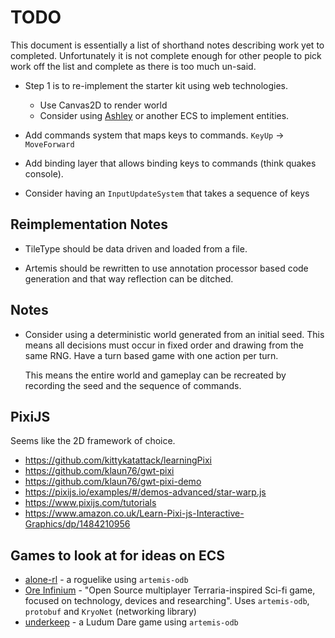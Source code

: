 # TODO

This document is essentially a list of shorthand notes describing work yet to completed.
Unfortunately it is not complete enough for other people to pick work off the list and
complete as there is too much un-said.

* Step 1 is to re-implement the starter kit using web technologies.
    - Use Canvas2D to render world
    - Consider using [Ashley](https://github.com/libgdx/ashley) or another ECS to implement entities.

* Add commands system that maps keys to commands. `KeyUp` -> `MoveForward`

* Add binding layer that allows binding keys to commands (think quakes console).

* Consider having an `InputUpdateSystem` that takes a sequence of keys

## Reimplementation Notes

* TileType should be data driven and loaded from a file.

* Artemis should be rewritten to use annotation processor based code generation and that way reflection
  can be ditched.

## Notes

* Consider using a deterministic world generated from an initial seed. This means all decisions must occur
  in fixed order and drawing from the same RNG. Have a turn based game with one action per turn.

  This means the entire world and gameplay can be recreated by recording the seed and the sequence of
  commands.

## PixiJS

Seems like the 2D framework of choice.
- https://github.com/kittykatattack/learningPixi
- https://github.com/klaun76/gwt-pixi
- https://github.com/klaun76/gwt-pixi-demo
- https://pixijs.io/examples/#/demos-advanced/star-warp.js
- https://www.pixijs.com/tutorials
- https://www.amazon.co.uk/Learn-Pixi-js-Interactive-Graphics/dp/1484210956

## Games to look at for ideas on ECS

* [alone-rl](https://github.com/fabio-t/alone-rl.git) - a roguelike using `artemis-odb`
* [Ore Infinium](https://github.com/sreich/ore-infinium) - "Open Source multiplayer Terraria-inspired Sci-fi game, focused on technology, devices and researching". Uses `artemis-odb`, `protobuf` and `KryoNet` (networking library)
* [underkeep](https://github.com/DaanVanYperen/odb-underkeep) - a Ludum Dare game using `artemis-odb`
